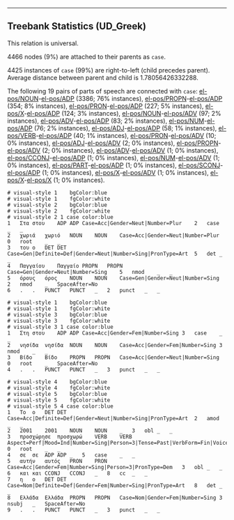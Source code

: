 

--------------------------------------------------------------------------------

## Treebank Statistics (UD_Greek)

This relation is universal.

4466 nodes (9%) are attached to their parents as `case`.

4425 instances of `case` (99%) are right-to-left (child precedes parent).
Average distance between parent and child is 1.78056426332288.

The following 19 pairs of parts of speech are connected with `case`: [el-pos/NOUN]()-[el-pos/ADP]() (3386; 76% instances), [el-pos/PROPN]()-[el-pos/ADP]() (354; 8% instances), [el-pos/PRON]()-[el-pos/ADP]() (227; 5% instances), [el-pos/X]()-[el-pos/ADP]() (124; 3% instances), [el-pos/NOUN]()-[el-pos/ADV]() (97; 2% instances), [el-pos/ADV]()-[el-pos/ADP]() (83; 2% instances), [el-pos/NUM]()-[el-pos/ADP]() (76; 2% instances), [el-pos/ADJ]()-[el-pos/ADP]() (58; 1% instances), [el-pos/VERB]()-[el-pos/ADP]() (40; 1% instances), [el-pos/PRON]()-[el-pos/ADV]() (10; 0% instances), [el-pos/ADJ]()-[el-pos/ADV]() (2; 0% instances), [el-pos/PROPN]()-[el-pos/ADV]() (2; 0% instances), [el-pos/ADV]()-[el-pos/ADV]() (1; 0% instances), [el-pos/CCONJ]()-[el-pos/ADP]() (1; 0% instances), [el-pos/NUM]()-[el-pos/ADV]() (1; 0% instances), [el-pos/PART]()-[el-pos/ADP]() (1; 0% instances), [el-pos/SCONJ]()-[el-pos/ADP]() (1; 0% instances), [el-pos/X]()-[el-pos/ADV]() (1; 0% instances), [el-pos/X]()-[el-pos/X]() (1; 0% instances).


~~~ conllu
# visual-style 1	bgColor:blue
# visual-style 1	fgColor:white
# visual-style 2	bgColor:blue
# visual-style 2	fgColor:white
# visual-style 2 1 case	color:blue
1	Στα	στου	ADP	ADP	Case=Acc|Gender=Neut|Number=Plur	2	case	_	_
2	χωριά	χωριό	NOUN	NOUN	Case=Acc|Gender=Neut|Number=Plur	0	root	_	_
3	του	ο	DET	DET	Case=Gen|Definite=Def|Gender=Neut|Number=Sing|PronType=Art	5	det	_	_
4	Παγγαίου	Παγγαίο	PROPN	PROPN	Case=Gen|Gender=Neut|Number=Sing	5	nmod	_	_
5	όρους	όρος	NOUN	NOUN	Case=Gen|Gender=Neut|Number=Sing	2	nmod	_	SpaceAfter=No
6	.	.	PUNCT	PUNCT	_	2	punct	_	_

~~~


~~~ conllu
# visual-style 1	bgColor:blue
# visual-style 1	fgColor:white
# visual-style 3	bgColor:blue
# visual-style 3	fgColor:white
# visual-style 3 1 case	color:blue
1	Στη	στου	ADP	ADP	Case=Acc|Gender=Fem|Number=Sing	3	case	_	_
2	νησίδα	νησίδα	NOUN	NOUN	Case=Acc|Gender=Fem|Number=Sing	3	nmod	_	_
3	Βίδο	Βίδο	PROPN	PROPN	Case=Acc|Gender=Neut|Number=Sing	0	root	_	SpaceAfter=No
4	.	.	PUNCT	PUNCT	_	3	punct	_	_

~~~


~~~ conllu
# visual-style 4	bgColor:blue
# visual-style 4	fgColor:white
# visual-style 5	bgColor:blue
# visual-style 5	fgColor:white
# visual-style 5 4 case	color:blue
1	Το	ο	DET	DET	Case=Acc|Definite=Def|Gender=Neut|Number=Sing|PronType=Art	2	amod	_	_
2	2001	2001	NOUN	NOUN	_	3	obl	_	_
3	προσχώρησε	προσχωρώ	VERB	VERB	Aspect=Perf|Mood=Ind|Number=Sing|Person=3|Tense=Past|VerbForm=Fin|Voice=Act	0	root	_	_
4	σε	σε	ADP	ADP	_	5	case	_	_
5	αυτήν	αυτός	PRON	PRON	Case=Acc|Gender=Fem|Number=Sing|Person=3|PronType=Dem	3	obl	_	_
6	και	και	CCONJ	CCONJ	_	8	cc	_	_
7	η	ο	DET	DET	Case=Nom|Definite=Def|Gender=Fem|Number=Sing|PronType=Art	8	det	_	_
8	Ελλάδα	Ελλάδα	PROPN	PROPN	Case=Nom|Gender=Fem|Number=Sing	3	nsubj	_	SpaceAfter=No
9	.	.	PUNCT	PUNCT	_	3	punct	_	_

~~~


